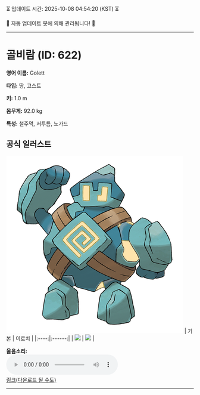 
⏳ 업데이트 시간: 2025-10-08 04:54:20 (KST) ⏳

🤖 자동 업데이트 봇에 의해 관리됩니다! 🤖

---

# 골비람 (ID: 622)
**영어 이름:** Golett

**타입:** 땅, 고스트

**키:** 1.0 m

**몸무게:** 92.0 kg

**특성:** 철주먹, 서투름, 노가드

## 공식 일러스트
![](https://raw.githubusercontent.com/PokeAPI/sprites/master/sprites/pokemon/other/official-artwork/622.png)
| 기본 | 이로치 |
|:----:|:------:|
| <img src="http://play.pokemonshowdown.com/sprites/ani/golett.gif" width="200"> | <img src="http://play.pokemonshowdown.com/sprites/ani-shiny/golett.gif" width="200"> |

**울음소리:**<br><audio controls src="https://raw.githubusercontent.com/PokeAPI/cries/main/cries/pokemon/latest/622.ogg"></audio><br> [링크(다운로드 될 수도)](https://raw.githubusercontent.com/PokeAPI/cries/main/cries/pokemon/latest/622.ogg)


---
